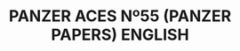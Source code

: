 ---
layout: product
title: "PANZER ACES Nº55 (PANZER PAPERS) ENGLISH"
price: "1500" 
desc: "Časopis"
img_path: "/assets/img/PANZ-0055.jpg"
brand: "AMMO"
available: false
special_offer: false
new: false
soon: false
cat: "090000"
subcat: "090100"
subsubcat: "090101"
sifra: "PANZ-0055"
popular: false
---